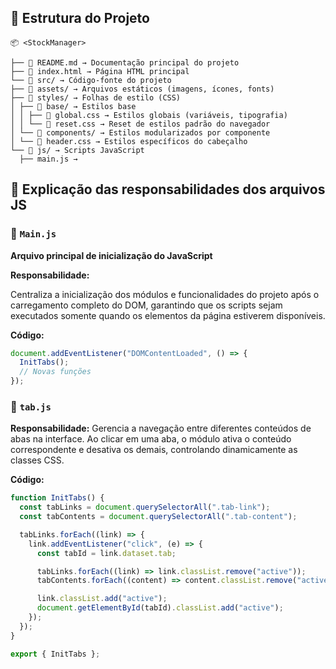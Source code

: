 ## 📂 Estrutura do Projeto

    📦 <StockManager>

    ├── 📄 README.md → Documentação principal do projeto
    ├── 📄 index.html → Página HTML principal
    └── 📂 src/ → Código-fonte do projeto
    ├── 📂 assets/ → Arquivos estáticos (imagens, ícones, fonts)
    ├── 📂 styles/ → Folhas de estilo (CSS)
    │ ├── 📂 base/ → Estilos base
    │ │ ├── 📄 global.css → Estilos globais (variáveis, tipografia)
    │ │ └── 📄 reset.css → Reset de estilos padrão do navegador
    │ └── 📂 components/ → Estilos modularizados por componente
    │ └── 📄 header.css → Estilos específicos do cabeçalho
    └── 📂 js/ → Scripts JavaScript
      ├── main.js →

## 📁 Explicação das responsabilidades dos arquivos JS

### 📄 `Main.js`

**Arquivo principal de inicialização do JavaScript**

**Responsabilidade:**

Centraliza a inicialização dos módulos e funcionalidades do projeto após o carregamento completo do DOM, garantindo que os scripts sejam executados somente quando os elementos da página estiverem disponíveis.

**Código:**

```javascript
document.addEventListener("DOMContentLoaded", () => {
  InitTabs();
  // Novas funções
});
```

### 📄 `tab.js`

**Responsabilidade:**
Gerencia a navegação entre diferentes conteúdos de abas na interface. Ao clicar em uma aba, o módulo ativa o conteúdo correspondente e desativa os demais, controlando dinamicamente as classes CSS.

**Código:**

```javascript
function InitTabs() {
  const tabLinks = document.querySelectorAll(".tab-link");
  const tabContents = document.querySelectorAll(".tab-content");

  tabLinks.forEach((link) => {
    link.addEventListener("click", (e) => {
      const tabId = link.dataset.tab;

      tabLinks.forEach((link) => link.classList.remove("active"));
      tabContents.forEach((content) => content.classList.remove("active"));

      link.classList.add("active");
      document.getElementById(tabId).classList.add("active");
    });
  });
}

export { InitTabs };
```
